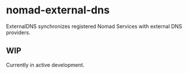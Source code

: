 # nomad-external-dns

ExternalDNS synchronizes registered Nomad Services with external DNS providers.

## WIP

Currently in active development.
